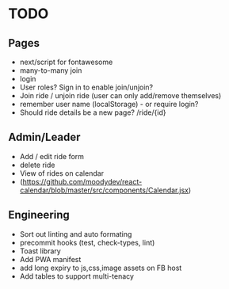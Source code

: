 # TODO

## Pages

- next/script for fontawesome
- many-to-many join
- login
- User roles? Sign in to enable join/unjoin?
- Join ride / unjoin ride (user can only add/remove themselves)
- remember user name (localStorage) - or require login?
- Should ride details be a new page? /ride/{id}

## Admin/Leader

- Add / edit ride form
- delete ride
- View of rides on calendar
- (https://github.com/moodydev/react-calendar/blob/master/src/components/Calendar.jsx)

## Engineering

- Sort out linting and auto formating
- precommit hooks (test, check-types, lint)
- Toast library
- Add PWA manifest
- add long expiry to js,css,image assets on FB host
- Add tables to support multi-tenacy
